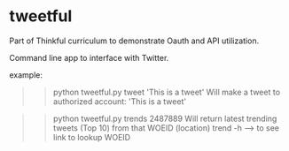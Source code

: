 tweetful
========

Part of Thinkful curriculum to demonstrate Oauth and API utilization.  

Command line app to interface with Twitter.

example:
>>python tweetful.py tweet 'This is a tweet'
    Will make a tweet to authorized account: 'This is a tweet'
    
>>python tweetful.py trends 2487889
    Will return latest trending tweets (Top 10) from that WOEID (location)
    trend -h --> to see link to lookup WOEID

